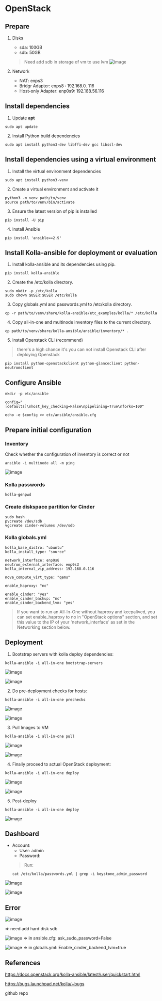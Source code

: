 # OpenStack

## Prepare

1. Disks
    * sda: 100GB
    * sdb: 50GB
    > Need add sdb in storage of vm to use lvm 
    ![image](https://user-images.githubusercontent.com/83031380/120114799-06a55900-c1ab-11eb-8011-ddfbb8b22b15.png)

2. Network
    * NAT: enps3
    * Bridgr Adapter: enps8 : 192.168.0. 116
    * Host-only Adapter: enp0s9: 192.168.56.116

## Install dependencies

1. Update **apt**

```
sudo apt update
```

2. Install Python build dependencies

```
sudo apt install python3-dev libffi-dev gcc libssl-dev
```

## Install dependencies using a virtual environment

1. Install the virtual environment dependencies

```
sudo apt install python3-venv
```

2. Create a virtual environment and activate it

```
python3 -m venv path/to/venv
source path/to/venv/bin/activate
```

3. Ensure the latest version of pip is installed

```
pip install -U pip
```

4. Install Ansible

```
pip install 'ansible==2.9'
```

## Install Kolla-ansible for deployment or evaluation

1. Install kolla-ansible and its dependencies using pip.

```
pip install kolla-ansible
```

2. Create the /etc/kolla directory.

```
sudo mkdir -p /etc/kolla
sudo chown $USER:$USER /etc/kolla
```

3. Copy globals.yml and passwords.yml to /etc/kolla directory.

```
cp -r path/to/venv/share/kolla-ansible/etc_examples/kolla/* /etc/kolla
```

4. Copy all-in-one and multinode inventory files to the current directory.

```
cp path/to/venv/share/kolla-ansible/ansible/inventory/* .
```

5. Install Openstack CLI (recommend)

> there's a high chance it's you can not install Openstack CLI after deploying Openstack 

```
pip install python-openstackclient python-glanceclient python-neutronclient
```

## Configure Ansible

```
mkdir -p etc/ansible

config="[defaults]\nhost_key_checking=False\npipelining=True\nforks=100"

echo -e $config >> etc/ansible/ansible.cfg
```

## Prepare initial configuration

### Inventory

Check whether the configuration of inventory is correct or not

```
ansible -i multinode all -m ping
```

![image](https://user-images.githubusercontent.com/83031380/120115050-2db05a80-c1ac-11eb-818b-26753d537872.png)



### Kolla passwords

```
kolla-genpwd
```

### Create diskspace partition for Cinder

```
sudo bash
pvcreate /dev/sdb
vgcreate cinder-volumes /dev/sdb
```

### Kolla globals.yml

```
kolla_base_distro: "ubuntu"
kolla_install_type: "source"

network_interface: enp0s8
neutron_external_interface: enp0s3
kolla_internal_vip_address: 192.168.0.116

nova_compute_virt_type: "qemu"

enable_haproxy: "no"

enable_cinder: "yes"
enable_cinder_backup: "no"
enable_cinder_backend_lvm: "yes"

```
>If you want to run an All-In-One without haproxy and keepalived, you can set enable_haproxy to no in "OpenStack options" section, and set this value to the IP of your 'network_interface' as set in the Networking section below.

## Deployment

1. Bootstrap servers with kolla deploy dependencies:

```
kolla-ansible -i all-in-one bootstrap-servers
```

![image](https://user-images.githubusercontent.com/83031380/120115204-ce9f1580-c1ac-11eb-82cd-f5f8971dbaf0.png)

![image](https://user-images.githubusercontent.com/83031380/120115210-d3fc6000-c1ac-11eb-9539-8829ede30fb2.png)

2. Do pre-deployment checks for hosts:

```
kolla-ansible -i all-in-one prechecks
```
![image](https://user-images.githubusercontent.com/83031380/120115264-1aea5580-c1ad-11eb-92b4-407570a9d8b9.png)

![image](https://user-images.githubusercontent.com/83031380/120115271-2178cd00-c1ad-11eb-9e17-cf1484bce7a9.png)


3. Pull Images to VM

```
kolla-ansible -i all-in-one pull
```
![image](https://user-images.githubusercontent.com/83031380/120115305-59801000-c1ad-11eb-966a-de1badeaa3b5.png)

![image](https://user-images.githubusercontent.com/83031380/120115320-67359580-c1ad-11eb-93d7-96900b30e5cc.png)

4. Finally proceed to actual OpenStack deployment:

```
kolla-ansible -i all-in-one deploy
```

![image](https://user-images.githubusercontent.com/83031380/120115402-aa900400-c1ad-11eb-88ce-11ef691a1a58.png)

![image](https://user-images.githubusercontent.com/83031380/120115406-af54b800-c1ad-11eb-9045-691dc2d4f963.png)

5. Post-deploy

```
kolla-ansible -i all-in-one deploy
```
![image](https://user-images.githubusercontent.com/83031380/120115486-11152200-c1ae-11eb-9567-81fb923d1939.png)

## Dashboard

*  Account:
    * User: admin 
    * Password: 
    > Run:
    ```
    cat /etc/kolla/passwords.yml | grep -i keystone_admin_password
    ```
    
![image](https://user-images.githubusercontent.com/83031380/120115672-f7280f00-c1ae-11eb-94f3-b1670220552f.png)

![image](https://user-images.githubusercontent.com/83031380/120115689-145cdd80-c1af-11eb-8270-5f30747caa6d.png)

## Error

![image](https://user-images.githubusercontent.com/83031380/120115998-33a83a80-c1b0-11eb-80e8-ebb3ec9e06ef.png)

=> need add hard disk sdb

![image](https://user-images.githubusercontent.com/83031380/120115851-d7ddb180-c1af-11eb-817a-b5f383d3d4a3.png)
=> in ansible.cfg: ask_sudo_password=False

![image](https://user-images.githubusercontent.com/83031380/120115967-09567d00-c1b0-11eb-9523-352ef4ddd8b1.png)
=> in globals.yml: Enable_cinder_backend_lvm=true

## References

<https://docs.openstack.org/kolla-ansible/latest/user/quickstart.html>

<https://bugs.launchpad.net/kolla/+bugs>

github repo

